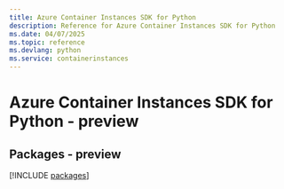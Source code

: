 ```yaml
---
title: Azure Container Instances SDK for Python
description: Reference for Azure Container Instances SDK for Python
ms.date: 04/07/2025
ms.topic: reference
ms.devlang: python
ms.service: containerinstances
---
```

# Azure Container Instances SDK for Python - preview
## Packages - preview
[!INCLUDE [packages](container-instances-index.md)]